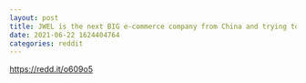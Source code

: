 ```yaml
--- 
layout: post 
title: JWEL is the next BIG e-commerce company from China and trying to expand worldwide. 
date: 2021-06-22 1624404764 
categories: reddit 
--- 
```

https://redd.it/o609o5